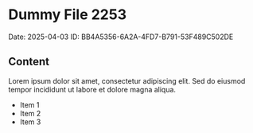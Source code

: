 # Dummy File 2253

Date: 2025-04-03
ID: BB4A5356-6A2A-4FD7-B791-53F489C502DE

## Content

Lorem ipsum dolor sit amet, consectetur adipiscing elit.
Sed do eiusmod tempor incididunt ut labore et dolore magna aliqua.

* Item 1
* Item 2
* Item 3

